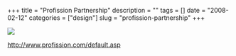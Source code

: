 +++
title = "Profission Partnership"
description = ""
tags = []
date = "2008-02-12"
categories = ["design"]
slug = "profission-partnership"
+++


 

  <div id="screens-thumbs" class="clearfix">
    <div class="txt-center" id="design-submission"><a href="http://www.profission.com/default.asp"><img id='bluga-thumbnail-1156' class='bluga-thumbnail large' src='//konigi.com/media/bluga/
wt47f303eda5819_0.jpg'/></a></div>  
  </div>   
<p><a href="http://www.profission.com/default.asp">http://www.profission.com/default.asp</a></p>




